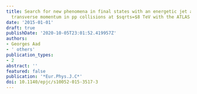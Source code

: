 ```yaml
---
title: Search for new phenomena in final states with an energetic jet and large missing
  transverse momentum in pp collisions at $sqrts=$8 TeV with the ATLAS detector
date: '2015-01-01'
draft: true
publishDate: '2020-10-05T23:01:52.419957Z'
authors:
- Georges Aad
- ' others'
publication_types:
- 2
abstract: ''
featured: false
publication: '*Eur.Phys.J.C*'
doi: 10.1140/epjc/s10052-015-3517-3
---
```


